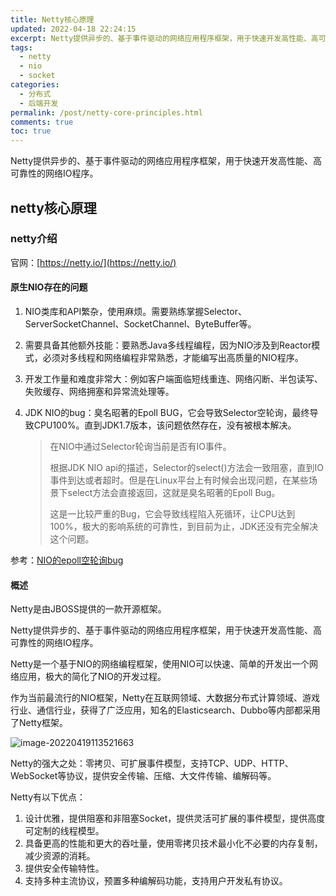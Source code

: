 ```yaml
---
title: Netty核心原理
updated: 2022-04-18 22:24:15
excerpt: Netty提供异步的、基于事件驱动的网络应用程序框架，用于快速开发高性能、高可靠性的网络IO程序。
tags:
  - netty
  - nio
  - socket
categories:
  - 分布式
  - 后端开发
permalink: /post/netty-core-principles.html
comments: true
toc: true
---
```

Netty提供异步的、基于事件驱动的网络应用程序框架，用于快速开发高性能、高可靠性的网络IO程序。

<!-- more -->

## netty核心原理

### netty介绍

官网：[https://netty.io/](https://netty.io/)

#### 原生NIO存在的问题

1. NIO类库和API繁杂，使用麻烦。需要熟练掌握Selector、ServerSocketChannel、SocketChannel、ByteBuffer等。

2. 需要具备其他额外技能：要熟悉Java多线程编程，因为NIO涉及到Reactor模式，必须对多线程和网络编程非常熟悉，才能编写出高质量的NIO程序。

3. 开发工作量和难度非常大：例如客户端面临短线重连、网络闪断、半包读写、失败缓存、网络拥塞和异常流处理等。

4. JDK NIO的bug：臭名昭著的Epoll BUG，它会导致Selector空轮询，最终导致CPU100%。直到JDK1.7版本，该问题依然存在，没有被根本解决。

   > 在NIO中通过Selector轮询当前是否有IO事件。
   >
   > 根据JDK NIO api的描述，Selector的select()方法会一致阻塞，直到IO事件到达或者超时。但是在Linux平台上有时候会出现问题，在某些场景下select方法会直接返回，这就是臭名昭著的Epoll Bug。
   >
   > 这是一比较严重的Bug，它会导致线程陷入死循环，让CPU达到100%，极大的影响系统的可靠性，到目前为止，JDK还没有完全解决这个问题。

参考：[NIO的epoll空轮询bug](https://www.cnblogs.com/JAYIT/p/8241634.html)

#### 概述

Netty是由JBOSS提供的一款开源框架。

Netty提供异步的、基于事件驱动的网络应用程序框架，用于快速开发高性能、高可靠性的网络IO程序。

Netty是一个基于NIO的网络编程框架，使用NIO可以快速、简单的开发出一个网络应用，极大的简化了NIO的开发过程。

作为当前最流行的NIO框架，Netty在互联网领域、大数据分布式计算领域、游戏行业、通信行业，获得了广泛应用，知名的Elasticsearch、Dubbo等内部都采用了Netty框架。

![image-20220419113521663](https://img1.terwer.space/image-20220419113521663.png)

Netty的强大之处：零拷贝、可扩展事件模型，支持TCP、UDP、HTTP、WebSocket等协议，提供安全传输、压缩、大文件传输、编解码等。

Netty有以下优点：

1. 设计优雅，提供阻塞和非阻塞Socket，提供灵活可扩展的事件模型，提供高度可定制的线程模型。
2. 具备更高的性能和更大的吞吐量，使用零拷贝技术最小化不必要的内存复制，减少资源的消耗。
3. 提供安全传输特性。
4. 支持多种主流协议，预置多种编解码功能，支持用户开发私有协议。